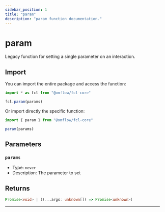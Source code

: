 ```yaml
---
sidebar_position: 1
title: "param"
description: "param function documentation."
---
```


<!-- THIS DOCUMENT IS AUTO-GENERATED FROM [onflow/fcl-core/../sdk/src/sdk.ts](https://github.com/onflow/fcl-js/tree/master/packages/fcl-core/../sdk/src/sdk.ts). DO NOT EDIT MANUALLY -->

# param

Legacy function for setting a single parameter on an interaction.

## Import

You can import the entire package and access the function:

```typescript
import * as fcl from "@onflow/fcl-core"

fcl.param(params)
```

Or import directly the specific function:

```typescript
import { param } from "@onflow/fcl-core"

param(params)
```


## Parameters

### `params` 


- Type: `never`
- Description: The parameter to set


## Returns

```typescript
Promise<void> | ((...args: unknown[]) => Promise<unknown>)
```


---